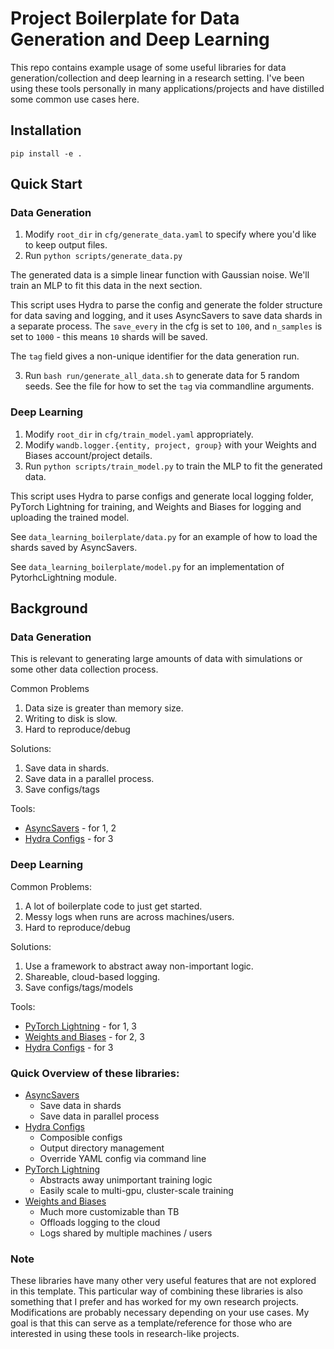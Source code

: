 # Project Boilerplate for Data Generation and Deep Learning

This repo contains example usage of some useful libraries for data generation/collection and deep learning in a research setting.
I've been using these tools personally in many applications/projects and have distilled some common use cases here.

## Installation

`pip install -e .`

## Quick Start

### Data Generation

1. Modify `root_dir` in `cfg/generate_data.yaml` to specify where you'd like to keep output files.
2. Run `python scripts/generate_data.py`

The generated data is a simple linear function with Gaussian noise.
We'll train an MLP to fit this data in the next section.

This script uses Hydra to parse the config and generate the folder structure for data saving and logging, and it uses AsyncSavers to save data shards in a separate process.
The `save_every` in the cfg is set to `100`, and `n_samples` is set to `1000` - this means `10` shards will be saved.

The `tag` field gives a non-unique identifier for the data generation run.

3. Run `bash run/generate_all_data.sh` to generate data for 5 random seeds. See the file for how to set the `tag` via commandline arguments.

### Deep Learning

1. Modify `root_dir` in `cfg/train_model.yaml` appropriately.
2. Modify `wandb.logger.{entity, project, group}` with your Weights and Biases account/project details.
3. Run `python scripts/train_model.py` to train the MLP to fit the generated data.

This script uses Hydra to parse configs and generate local logging folder, PyTorch Lightning for training, and Weights and Biases for logging and uploading the trained model.

See `data_learning_boilerplate/data.py` for an example of how to load the shards saved by AsyncSavers.

See `data_learning_boilerplate/model.py` for an implementation of PytorhcLightning module.

## Background

### Data Generation

This is relevant to generating large amounts of data with simulations or some other data collection process.

Common Problems
1. Data size is greater than memory size.
2. Writing to disk is slow.
3. Hard to reproduce/debug

Solutions:
1. Save data in shards.
2. Save data in a parallel process.
3. Save configs/tags

Tools:
* [AsyncSavers](https://github.com/jacky-liang/async_savers) - for 1, 2
* [Hydra Configs](https://hydra.cc/) - for 3

### Deep Learning

Common Problems:
1. A lot of boilerplate code to just get started.
2. Messy logs when runs are across machines/users.
3. Hard to reproduce/debug

Solutions:
1. Use a framework to abstract away non-important logic.
2. Shareable, cloud-based logging.
3. Save configs/tags/models

Tools:
* [PyTorch Lightning](https://github.com/PyTorchLightning/pytorch-lightning) - for 1, 3
* [Weights and Biases](https://wandb.ai/) - for 2, 3
* [Hydra Configs](https://hydra.cc/) - for 3

### Quick Overview of these libraries:
* [AsyncSavers](https://github.com/jacky-liang/async_savers)
  * Save data in shards
  * Save data in parallel process
* [Hydra Configs](https://hydra.cc/)
  * Composible configs
  * Output directory management
  * Override YAML config via command line
* [PyTorch Lightning](https://github.com/PyTorchLightning/pytorch-lightning)
  * Abstracts away unimportant training logic
  * Easily scale to multi-gpu, cluster-scale training
* [Weights and Biases](https://wandb.ai/)
  * Much more customizable than TB
  * Offloads logging to the cloud
  * Logs shared by multiple machines / users

### Note

These libraries have many other very useful features that are not explored in this template.
This particular way of combining these libraries is also something that I prefer and has worked for my own research projects.
Modifications are probably necessary depending on your use cases.
My goal is that this can serve as a template/reference for those who are interested in using these tools in research-like projects.